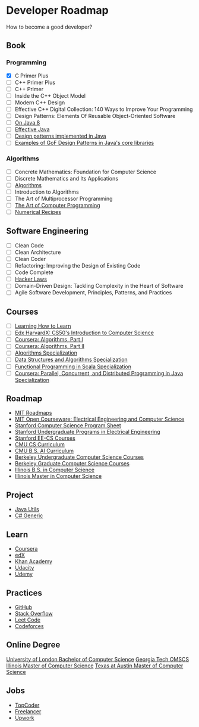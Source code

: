 # Developer Roadmap

How to become a good developer?

## Book

### Programming

- [x] C Primer Plus
- [ ] C++ Primer Plus
- [ ] C++ Primer
- [ ] Inside the C++ Object Model
- [ ] Modern C++ Design
- [ ] Effective C++ Digital Collection: 140 Ways to Improve Your Programming
- [ ] Design Patterns: Elements Of Reusable Object-Oriented Software
- [ ] [On Java 8](https://lingcoder.github.io/OnJava8/)
- [ ] [Effective Java](https://sjsdfg.github.io/effective-java-3rd-chinese/)
- [ ] [Design patterns implemented in Java](https://github.com/iluwatar/java-design-patterns)
- [ ] [Examples of GoF Design Patterns in Java's core libraries](https://stackoverflow.com/a/2707195/9980245)

### Algorithms

- [ ] Concrete Mathematics: Foundation for Computer Science
- [ ] Discrete Mathematics and Its Applications
- [ ] [Algorithms](https://algs4.cs.princeton.edu/home/)
- [ ] Introduction to Algorithms
- [ ] The Art of Multiprocessor Programming
- [ ] [The Art of Computer Programming](https://www-cs-faculty.stanford.edu/~knuth/taocp.html)
- [ ] [Numerical Recipes](http://numerical.recipes)

## Software Engineering

- [ ] Clean Code
- [ ] Clean Architecture
- [ ] Clean Coder
- [ ] Refactoring: Improving the Design of Existing Code
- [ ] Code Complete
- [ ] [Hacker Laws](https://github.com/dwmkerr/hacker-laws)
- [ ] Domain-Driven Design: Tackling Complexity in the Heart of Software
- [ ] Agile Software Development, Principles, Patterns, and Practices

## Courses

- [ ] [Learning How to Learn](https://www.coursera.org/learn/learning-how-to-learn)
- [ ] [Edx HarvardX: CS50's Introduction to Computer Science](https://www.edx.org/course/cs50s-introduction-to-computer-science)
- [ ] [Coursera: Algorithms, Part I](https://www.coursera.org/learn/algorithms-part1)
- [ ] [Coursera: Algorithms, Part II](https://www.coursera.org/learn/algorithms-part2)
- [ ] [Algorithms Specialization](https://www.coursera.org/specializations/algorithms)
- [ ] [Data Structures and Algorithms Specialization](https://www.coursera.org/specializations/data-structures-algorithms)
- [ ] [Functional Programming in Scala Specialization](https://www.coursera.org/specializations/scala)
- [ ] [Coursera: Parallel, Concurrent, and Distributed Programming in Java Specialization](https://www.coursera.org/specializations/pcdp)

## Roadmap

* [MIT Roadmaps](https://www.eecs.mit.edu/docs/ug/freshman_roadmaps.pdf)
* [MIT Open Courseware: Electrical Engineering and Computer Science](https://ocw.mit.edu/courses/electrical-engineering-and-computer-science/)
* [Stanford Computer Science Program Sheet](https://cs.stanford.edu/degrees/undergrad/ProgramSheets.shtml)
* [Stanford Undergraduate Programs in Electrical Engineering](https://exploredegrees.stanford.edu/schoolofengineering/electricalengineering)
* [Stanford EE-CS Courses](https://ee.stanford.edu/eecs)
* [CMU CS Curriculum](https://www.csd.cs.cmu.edu/academics/undergraduate/requirements)
* [CMU B.S. AI Curriculum](https://www.cs.cmu.edu/bs-in-artificial-intelligence/curriculum)
* [Berkeley Undergraduate Computer Science Courses](http://guide.berkeley.edu/undergraduate/degree-programs/computer-science/#coursestext)
* [Berkeley Graduate Computer Science Courses](http://guide.berkeley.edu/graduate/degree-programs/computer-science/#coursestext)
* [Illinois B.S. in Computer Science](https://cs.illinois.edu/academics/undergraduate/degree-program-options/bs-computer-science)
* [Illinois Master in Computer Science](https://cs.illinois.edu/academics/graduate/ms-program)

## Project

* [Java Utils](https://github.com/openjdk/jdk/tree/master/src/java.base/share/classes/java/util)
* [C# Generic](https://github.com/dotnet/runtime/tree/master/src/libraries/System.Collections/src/System/Collections/Generic)

## Learn

* [Coursera](https://www.coursera.org/)
* [edX](https://www.edx.org/)
* [Khan Academy](https://www.khanacademy.org/)
* [Udacity](https://www.udacity.com/)
* [Udemy](https://www.udemy.com/)

## Practices

* [GitHub](https://github.com/)
* [Stack Overflow](https://stackoverflow.com/)
* [Leet Code](https://leetcode.com/)
* [Codeforces](https://codeforces.com/)

## Online Degree

[University of London Bachelor of Computer Science](https://www.coursera.org/degrees/bachelor-of-science-computer-science-london)
[Georgia Tech OMSCS](http://www.omscs.gatech.edu/)
[Illinois Master of Computer Science](https://www.coursera.org/degrees/master-of-computer-science-illinois)
[Texas at Austin Master of Computer Science](https://www.edx.org/masters/online-master-science-computer-science-utaustinx)

## Jobs

* [TopCoder](https://www.topcoder.com/)
* [Freelancer](https://www.freelancer.com/)
* [Upwork](https://www.upwork.com/)
